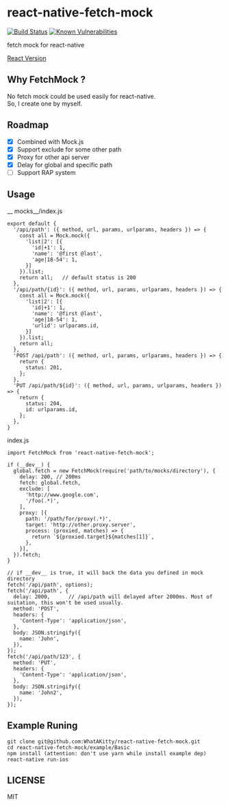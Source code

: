 # react-native-fetch-mock
[![Build Status](https://travis-ci.org/WhatAKitty/react-native-fetch-mock.svg?branch=master)](https://travis-ci.org/WhatAKitty/react-native-fetch-mock)
[![Known Vulnerabilities](https://snyk.io/test/npm/react-native-fetch-mock/badge.svg)](https://snyk.io/test/npm/react-native-fetch-mock)

fetch mock for react-native

[React Version](https://github.com/WhatAKitty/react-fetch-mock)

## Why FetchMock ?
No fetch mock could be used easily for react-native.  
So, I create one by myself.

## Roadmap
- [x] Combined with Mock.js
- [x] Support exclude for some other path
- [x] Proxy for other api server
- [x] Delay for global and specific path
- [ ] Support RAP system

## Usage

__ mocks__/index.js
```
export default {
  '/api/path': ({ method, url, params, urlparams, headers }) => {
    const all = Mock.mock({
      'list|2': [{
        'id|+1': 1,
        'name': '@first @last',
        'age|18-54': 1,
      }]
    }).list;
    return all;   // default status is 200
  },
  '/api/path/{id}': ({ method, url, params, urlparams, headers }) => {
    const all = Mock.mock({
      'list|2': [{
        'id|+1': 1,
        'name': '@first @last',
        'age|18-54': 1,
        'urlid': urlparams.id,
      }]
    }).list;
    return all;
  },
  'POST /api/path': ({ method, url, params, urlparams, headers }) => {
    return {
      status: 201,
    };
  },
  'PUT /api/path/${id}': ({ method, url, params, urlparams, headers }) => {
    return {
      status: 204,
      id: urlparams.id,
    };
  },
}
```
index.js
```
import FetchMock from 'react-native-fetch-mock';

if (__dev__) {
  global.fetch = new FetchMock(require('path/to/mocks/directory'), {
    delay: 200, // 200ms
    fetch: global.fetch,
    exclude: [
      'http://www.google.com',
      '/foo(.*)',
    ],
    proxy: [{
      path: '/path/for/proxy(.*)',
      target: 'http://other.proxy.server',
      process: (proxied, matches) => {
        return `${proxied.target}${matches[1]}`,
      },
    }],
  }).fetch;
}

// if __dev__ is true, it will back the data you defined in mock directory
fetch('/api/path', options);
fetch('/api/path', {
  delay: 2000,      // /api/path will delayed after 2000ms. Most of suitation, this won't be used usually.
  method: 'POST',
  headers: {
    'Content-Type': 'application/json',
  },
  body: JSON.stringify({
    name: 'John',
  }),
});
fetch('/api/path/123', {
  method: 'PUT',
  headers: {
    'Content-Type': 'application/json',
  },
  body: JSON.stringify({
    name: 'John2',
  }),
});
```

## Example Runing

```
git clone git@github.com:WhatAKitty/react-native-fetch-mock.git
cd react-native-fetch-mock/example/Basic
npm install (attention: don't use yarn while install example dep)
react-native run-ios
```

## LICENSE

MIT
